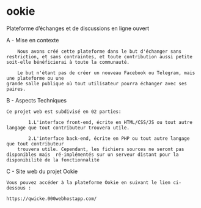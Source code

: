# ookie
Plateforme d’échanges et de discussions en ligne ouvert

A - Mise en contexte

        Nous avons créé cette plateforme dans le but d'échanger sans restriction, et sans contraintes, et toute contribution aussi petite soit-elle bénéficierai à toute la communauté.

        Le but n'étant pas de créer un nouveau Facebook ou Telegram, mais une plateforme ou une    
    grande salle publique où tout utilisateur pourra échanger avec ses paires.


B - Aspects Techniques

    Ce projet web est subdivisé en 02 parties:
    
            1.L'interface front-end, écrite en HTML/CSS/JS ou tout autre langage que tout contributeur trouvera utile.

            2.L'interface back-end, écrite en PHP ou tout autre langage que tout contributeur
        trouvera utile. Cependant, les fichiers sources ne seront pas disponibles mais  ré-implémentés sur un serveur distant pour la disponibilité de la fonctionnalité

C - Site web du projet Ookie
    
    Vous pouvez accéder à la plateforme Ookie en suivant le lien ci-dessous :

    https://qwicke.000webhostapp.com/


